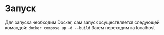 # Запуск
Для запуска необходим Docker, сам запуск осуществляется следующей командой:
`docker compose up -d --build`
Затем переходим на localhost
